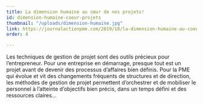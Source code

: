 ```yaml
---
title: La dimension humaine au cœur de nos projets!
id: dimension-humaine-coeur-projets
thumbnail: "/uploads/dimension-humaine.jpg"
link: https://journalactionpme.com/2019/10/la-dimension-humaine-au-coeur-de-nos-projets/
order: 4

---
```

Les techniques de gestion de projet sont des outils précieux pour l’entrepreneur. Pour une entreprise en démarrage, presque tout est un projet avant de devenir des processus d’affaires bien définis. Pour la PME qui évolue et vit des changements fréquents de structures et de direction, les méthodes de gestion de projet permettent d’orchestrer et de mobiliser le personnel à l’atteinte d’objectifs bien précis, dans un temps défini et des ressources claires...